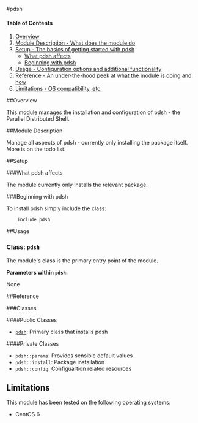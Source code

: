 #pdsh

#### Table of Contents

1. [Overview](#overview)
2. [Module Description - What does the module do](#module-description)
3. [Setup - The basics of getting started with pdsh](#setup)
    * [What pdsh affects](#what-pdsh-affects)
    * [Beginning with pdsh](#beginning-with-pdsh)
4. [Usage - Configuration options and additional functionality](#usage)
5. [Reference - An under-the-hood peek at what the module is doing and how](#reference)
6. [Limitations - OS compatibility, etc.](#limitations)

##Overview

This module manages the installation and configuration of pdsh - the Parallel Distributed Shell.

##Module Description

Manage all aspects of pdsh - currently only installing the package itself. More is on the todo list.

##Setup

###What pdsh affects

The module currently only installs the relevant package.

###Beginning with pdsh

To install pdsh simply include the class:

```puppet
    include pdsh
```

##Usage

### Class: `pdsh`

The module's class is the primary entry point of the module.

**Parameters within `pdsh`:**

None

##Reference

###Classes

####Public Classes

* [`pdsh`](#class-pdsh): Primary class that installs pdsh

####Private Classes

* `pdsh::params`: Provides sensible default values
* `pdsh::install`: Package installation
* `pdsh::config`: Configuartion related resources

## Limitations

This module has been tested on the following operating systems:

* CentOS 6

